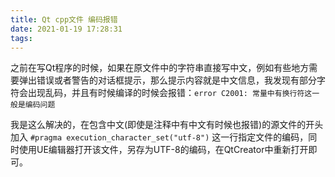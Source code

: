 ```yaml
---
title: Qt cpp文件 编码报错
date: 2021-01-19 17:28:31
tags:
---
```


之前在写Qt程序的时候，如果在原文件中的字符串直接写中文，例如有些地方需要弹出错误或者警告的对话框提示，那么提示内容就是中文信息，我发现有部分字符会出现乱码，并且有时候编译的时候会报错：```error C2001: 常量中有换行符这一般是编码问题```

我是这么解决的，在包含中文(即使是注释中有中文有时候也报错)的源文件的开头加入 ```#pragma execution_character_set("utf-8")``` 这一行指定文件的编码，同时使用UE编辑器打开该文件，另存为UTF-8的编码，在QtCreator中重新打开即可。